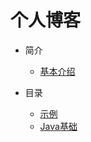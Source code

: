 # 个人博客

* 简介
  * [基本介绍](md/README.md)

* 目录

  * [示例](md/Demo/README)
  * [Java基础](md/Java/README)

